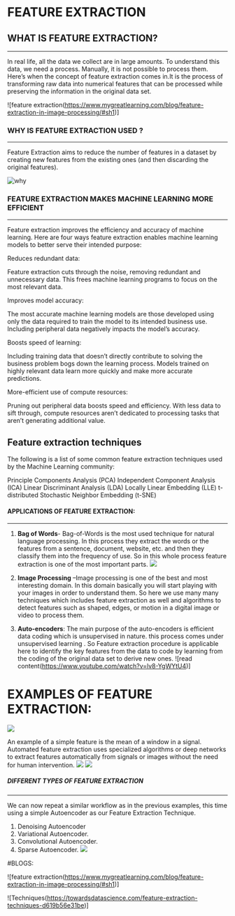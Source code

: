 # **FEATURE EXTRACTION**
## WHAT IS FEATURE EXTRACTION?
***
In real life, all the data we collect are in large amounts. To understand this data, we need a process. Manually, it is not possible to process them. Here’s when the concept of feature extraction comes in.It is the process of transforming raw data into numerical features that can be processed while preserving the information in the original data set.

![feature extraction(https://www.mygreatlearning.com/blog/feature-extraction-in-image-processing/#sh1)]
### WHY IS FEATURE EXTRACTION USED  ?
***
 Feature Extraction aims to reduce the number of features in a dataset by creating new features from the existing ones (and then discarding the original features).

 ![why](https://images.deepai.org/glossary-terms/1db68a74ce8c4eb083d76199aef2e051/feature-extraction.jpg)

 ### FEATURE EXTRACTION MAKES MACHINE LEARNING MORE EFFICIENT
 ***
Feature extraction improves the efficiency and accuracy of machine learning. Here are four ways feature extraction enables machine learning models to better serve their intended purpose:  

Reduces redundant data:

Feature extraction cuts through the noise, removing redundant and unnecessary data. This frees machine learning programs to focus on the most relevant data. 

Improves model accuracy:

The most accurate machine learning models are those developed using only the data required to train the model to its intended business use. Including peripheral data negatively impacts the model’s accuracy.

Boosts speed of learning:

Including training data that doesn’t directly contribute to solving the business problem bogs down the learning process. Models trained on highly relevant data learn more quickly and make more accurate predictions. 

More-efficient use of compute resources:

Pruning out peripheral data boosts speed and efficiency. With less data to sift through, compute resources aren’t dedicated to processing tasks that aren’t generating additional value.
## Feature extraction techniques

The following is a list of some common feature extraction techniques used by the Machine Learning community:

Principle Components Analysis (PCA)
Independent Component Analysis (ICA)
Linear Discriminant Analysis (LDA)
Locally Linear Embedding (LLE)
t-distributed Stochastic Neighbor Embedding (t-SNE)

 #### APPLICATIONS OF FEATURE EXTRACTION:
 ***
 1. **Bag of Words**- Bag-of-Words is the most used technique for natural language processing. In this process they extract the words or the features from a sentence, document, website, etc. and then they classify them into the frequency of use. So in this whole process feature extraction is one of the most important parts.
  ![](https://www.analyticssteps.com/backend/media/uploads/2019/09/06/image-20190906164045-2.jpeg)

1. **Image Processing** –Image processing is one of the best and most interesting domain. In this domain basically you will start playing with your images in order to understand them. So here we use many many techniques which includes feature extraction as well and algorithms to detect features such as shaped, edges, or motion in a digital image or video to process them.

2. **Auto-encoders**: The main  purpose of the auto-encoders is efficient data coding which is unsupervised in nature. this process comes under unsupervised learning . So Feature extraction procedure is applicable here to identify the key features from the data to code by learning from the coding of the original data set to derive new ones.
![read content(https://www.youtube.com/watch?v=lv8-YgWYtU4)]
# EXAMPLES OF FEATURE EXTRACTION:
![](https://www.researchgate.net/publication/220745420/figure/fig2/AS:305387396976642@1449821437664/Example-of-feature-extraction-by-LIH-8-x-8-cells-8-bins.png)

An example of a simple feature is the mean of a window in a signal. Automated feature extraction uses specialized algorithms or deep networks to extract features automatically from signals or images without the need for human intervention.
![](https://www.researchgate.net/publication/252019579/figure/fig2/AS:650759288934400@1532164513447/2-Example-of-feature-extraction.png)
![](https://freecontent.manning.com/wp-content/uploads/Elgendy_tCVPp4_01.png)

##### DIFFERENT TYPES OF FEATURE EXTRACTION 
***
We can now repeat a similar workflow as in the previous examples, this time using a simple Autoencoder as our Feature Extraction Technique.

1. Denoising Autoencoder
2. Variational Autoencoder.
3. Convolutional Autoencoder.
4. Sparse Autoencoder.
![](https://media.springernature.com/lw685/springer-static/image/art%3A10.1007%2Fs13735-020-00199-7/MediaObjects/13735_2020_199_Fig5_HTML.png)

#BLOGS:

![feature extraction(https://www.mygreatlearning.com/blog/feature-extraction-in-image-processing/#sh1)]

![Techniques(https://towardsdatascience.com/feature-extraction-techniques-d619b56e31be)]


